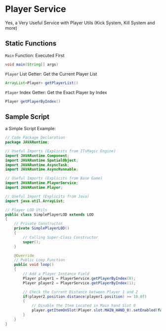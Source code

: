 # Player Service
Yes, a Very Useful Service with Player Utils (Kick System, Kill System and more)

## Static Functions
`Main` Function: Executed First
```java
void main(String[] args)
```
`Player` List Getter: Get the Current Player List
```java
ArrayList<Player> getPlayerList()
```
`Player` Index Getter: Get the Exact Player by Index
```java
Player getPlayerByIndex()
```

## Sample Script
a Simple Script Example:
```java
// Code Package Declaration
package JAVARuntime;

// Useful Imports (Explicits from ITsMagic Engine)
import JAVARuntime.Component;
import JAVARuntime.SpatialObject;
import JAVARuntime.AsyncTask;
import JAVARuntime.AsyncRunnable;

// Useful Imports (Explicits from Base Game)
import JAVARuntime.PlayerService;
import JAVARuntime.Player;

// Useful Import (Explicits from Java)
import java.util.ArrayList;

// Player LOD Utils
public class SimplePlayerLOD extends LOD
{
    // Private Constructor
    private SimplePlayerLOD()
    {
        // Calling Super-Class Constructor
        super();
    }

    @Override
    // Public Loop Function
    public void loop()
    {
        // Add a Player Instance Field
        Player player1 = PlayerService.getPlayerByIndex(0);
        Player player2 = PlayerService.getPlayerByIndex(1);

        // Check the Current Distance between Player 1 and 2
        if(player2.position.distance(player1.position) >= 10.0f)
        {
            // Disable the Item Located in Main hand Slot 0
            player.getItemOnSlot(Player.slot.MAIN_HAND_0).setEnabled(false);
        }
    }
}
```

